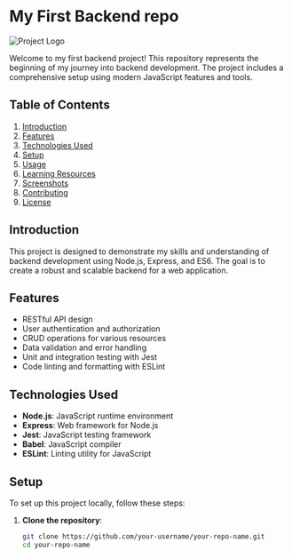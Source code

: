 # My First Backend repo

![Project Logo](https://encrypted-tbn0.gstatic.com/images?q=tbn:ANd9GcSDwQ6SW3MeoBwvUAdK3KN82NTB6y7Vw6_UoQ&s)  

Welcome to my first backend project! This repository represents the beginning of my journey into backend development. The project includes a comprehensive setup using modern JavaScript features and tools.

## Table of Contents
1. [Introduction](#introduction)
2. [Features](#features)
3. [Technologies Used](#technologies-used)
4. [Setup](#setup)
5. [Usage](#usage)
6. [Learning Resources](#learning-resources)
7. [Screenshots](#screenshots)
8. [Contributing](#contributing)
9. [License](#license)

## Introduction
This project is designed to demonstrate my skills and understanding of backend development using Node.js, Express, and ES6. The goal is to create a robust and scalable backend for a web application.

## Features
- RESTful API design
- User authentication and authorization
- CRUD operations for various resources
- Data validation and error handling
- Unit and integration testing with Jest
- Code linting and formatting with ESLint

## Technologies Used
- **Node.js**: JavaScript runtime environment
- **Express**: Web framework for Node.js
- **Jest**: JavaScript testing framework
- **Babel**: JavaScript compiler
- **ESLint**: Linting utility for JavaScript

## Setup
To set up this project locally, follow these steps:

1. **Clone the repository**:
   ```bash
   git clone https://github.com/your-username/your-repo-name.git
   cd your-repo-name

